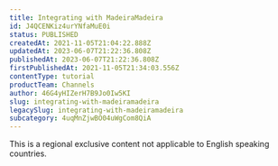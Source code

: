 ```yaml
---
title: Integrating with MadeiraMadeira
id: J4QCENKiz4urYNfaMuE0i
status: PUBLISHED
createdAt: 2021-11-05T21:04:22.888Z
updatedAt: 2023-06-07T21:22:36.808Z
publishedAt: 2023-06-07T21:22:36.808Z
firstPublishedAt: 2021-11-05T21:34:03.556Z
contentType: tutorial
productTeam: Channels
author: 46G4yHIZerH7B9Jo0Iw5KI
slug: integrating-with-madeiramadeira
legacySlug: integrating-with-madeiramadeira
subcategory: 4uqMnZjwBO04uWgCom8QiA
---
```


<div class="alert alert-warning" role="alert">This is a regional exclusive content not applicable to 
English speaking countries.</div>
